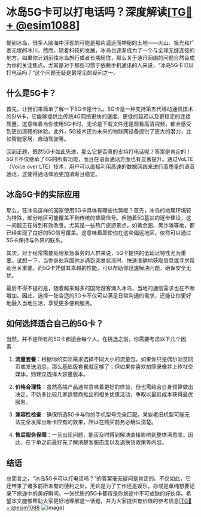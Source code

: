 # 冰岛5G卡可以打电话吗？深度解读[[TG💪+ @esim1088](https://t.me/s/esim1088)]

提到冰岛，很多人脑海中浮现的可能是那片遥远而神秘的土地——火山、极光和广袤无垠的冰川。然而，随着科技的发展，冰岛也逐渐成为了一个与全球无缝连接的地方。如果你计划前往冰岛旅行或者长期居住，那么关于通讯网络的问题自然会成为你的关注焦点。尤其是对于那些习惯于依赖手机通讯的人来说，“冰岛5G卡可以打电话吗？”这个问题无疑是最常见的疑问之一。

## 什么是5G卡？

首先，让我们来简单了解一下5G卡是什么。5G卡是一种支持第五代移动通信技术的SIM卡，它能够提供比传统4G网络更快的速度、更低的延迟以及更稳定的连接质量。这意味着当你使用5G卡时，无论是下载文件还是观看高清视频，都会感受到更加流畅的体验。此外，5G技术还为未来的物联网设备提供了更大的潜力，比如智能家居、自动驾驶等。

回到正题，既然5G卡如此先进，那么它是否真的支持打电话呢？答案是肯定的！5G卡不仅继承了4G的所有功能，而且在语音通话方面也有显著提升。通过VoLTE（Voice over LTE）技术，用户可以直接利用高速的数据网络来进行高质量的语音通话，这使得通话体验更加清晰且稳定。

## 冰岛5G卡的实际应用

那么，在冰岛这样的国家使用5G卡具体有哪些优势呢？首先，冰岛的地理环境较为特殊，部分地区可能覆盖不到传统的蜂窝信号。但随着5G基站的逐步建设，这一问题正在得到有效改善。尤其是一些热门旅游景点，如黄金圈、黑沙滩等地，都已经实现了良好的5G信号覆盖。这意味着即使你在这些偏远地区，依然可以通过5G卡保持与外界的联系。

其次，对于经常需要处理紧急事务的人群来说，5G卡提供的低延迟特性尤为重要。试想一下，当你身处异国他乡遇到突发状况时，快速准确地获取信息或寻求帮助至关重要。而5G卡凭借其卓越的性能，可以帮助你迅速解决问题，确保安全无忧。

最后不得不提的是，随着越来越多的国际游客涌入冰岛，当地的通信需求也在不断增加。因此，选择一张合适的5G卡不仅可以满足日常沟通的需求，还能让你更好地融入当地生活，享受更多便利服务。

## 如何选择适合自己的5G卡？

当然，并不是所有的5G卡都适合每个人。在挑选之前，你需要考虑以下几个因素：

1. **流量套餐**：根据你的实际需求选择不同大小的流量包。如果你只是偶尔浏览网页或发送消息，那么基础版套餐就足够了；但如果你喜欢拍照录像并上传社交媒体，则建议选择大容量版本。
   
2. **价格合理性**：虽然高端产品通常意味着更好的体验，但也需结合自身预算做出决定。不妨多比较几家运营商推出的相关优惠活动，争取以最低成本获得最优服务。

3. **兼容性检查**：确保所选5G卡与你的手机型号完全匹配。某些老旧机型可能无法完全发挥出新卡应有的效果，所以在购买前务必确认清楚。

4. **售后服务保障**：一旦出现问题，能否及时得到解决直接影响到整体满意度。因此，在下单之前最好先了解清楚客服态度以及退换货政策等内容。

## 结语

总而言之，“冰岛5G卡可以打电话吗？”的答案毫无疑问是肯定的。不仅如此，它还带来了诸多前所未有的便利之处。无论是为了工作还是娱乐，亦或是单纯想要记录下旅途中的美好瞬间，一张优质的5G卡都将是你旅途中不可或缺的好伙伴。希望本文能够帮助大家更好地理解这一话题，并为大家提供有价值的参考信息[[TG💪+ @esim1088](https://t.me/s/esim1088) ![Image](https://i.postimg.cc/4NQfJmqS/Snipaste-2025-05-13-00-14-12.png)]